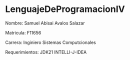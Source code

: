 # LenguajeDeProgramacionIV

Nombre: Samuel Abisai Avalos Salazar 

Matricula: F11656 

Carrera: Inginiero Sistemas Computcionales

Requerimientos: JDK21 INTELLI-J-IDEA
